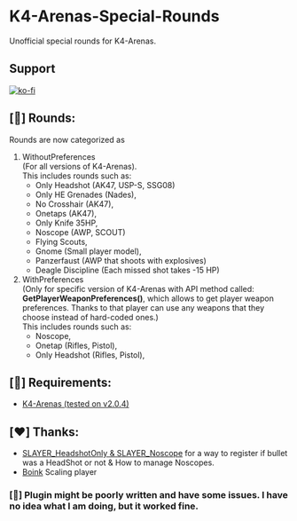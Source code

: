 # K4-Arenas-Special-Rounds
 Unofficial special rounds for K4-Arenas. <br/>

## Support
[![ko-fi](https://ko-fi.com/img/githubbutton_sm.svg)](https://ko-fi.com/H2H8TK0L9)

## [🔫] Rounds:
Rounds are now categorized as
1. WithoutPreferences <br/>(For all versions of K4-Arenas).<br/>This includes rounds such as:
   - Only Headshot (AK47, USP-S, SSG08)
   - Only HE Grenades (Nades),
   - No Crosshair (AK47),
   - Onetaps (AK47),
   - Only Knife 35HP,
   - Noscope (AWP, SCOUT)
   - Flying Scouts,
   - Gnome (Small player model),
   - Panzerfaust (AWP that shoots with explosives)
   - Deagle Discipline (Each missed shot takes -15 HP)
2. WithPreferences <br/>(Only for specific version of K4-Arenas with API method called: **GetPlayerWeaponPreferences()**, which allows to get player weapon preferences. Thanks to that player can use any weapons that they choose instead of hard-coded ones.)<br/>This includes rounds such as:
   - Noscope,
   - Onetap (Rifles, Pistol),
   - Only Headshot (Rifles, Pistol),

## [📌] Requirements:
- [K4-Arenas (tested on v2.0.4)](https://github.com/K4ryuu/K4-Arenas)

## [❤️] Thanks:
- [SLAYER_HeadshotOnly & SLAYER_Noscope](https://github.com/zakriamansoor47) for a way to register if bullet was a HeadShot or not & How to manage Noscopes.
- [Boink](https://discord.com/channels/1160907911501991946/1213990479637651489/1330357665293013012) Scaling player

### [🚨] Plugin might be poorly written and have some issues. I have no idea what I am doing, but it worked fine.
